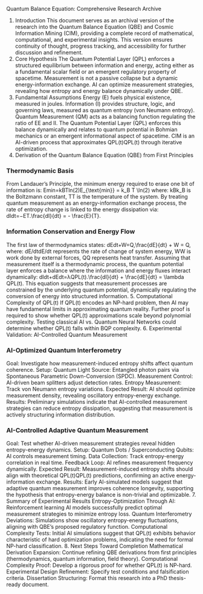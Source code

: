 Quantum Balance Equation: Comprehensive Research Archive
1. Introduction
This document serves as an archival version of the research into the Quantum Balance Equation (QBE) and Cosmic Information Mining (CIM), providing a complete record of mathematical, computational, and experimental insights. This version ensures continuity of thought, progress tracking, and accessibility for further discussion and refinement.
2. Core Hypothesis
The Quantum Potential Layer (QPL) enforces a structured equilibrium between information and energy, acting either as a fundamental scalar field or an emergent regulatory property of spacetime.
Measurement is not a passive collapse but a dynamic energy-information exchange.
AI can optimize measurement strategies, revealing how entropy and energy balance dynamically under QBE.
3. Fundamental Assumptions
Energy (E) fuels physical existence, measured in joules.
Information (I) provides structure, logic, and governing laws, measured as quantum entropy (von Neumann entropy).
Quantum Measurement (QM) acts as a balancing function regulating the ratio of EE and II.
The Quantum Potential Layer (QPL) enforces this balance dynamically and relates to quantum potential in Bohmian mechanics or an emergent informational aspect of spacetime.
CIM is an AI-driven process that approximates QPL(t)QPL(t) through iterative optimization.
4. Derivation of the Quantum Balance Equation (QBE) from First Principles
### Thermodynamic Basis
From Landauer’s Principle, the minimum energy required to erase one bit of information is:
Emin=kBTln⁡(2)E_{\text{min}} = k_B T \ln(2)
where:
kBk_B is the Boltzmann constant,
TT is the temperature of the system.
By treating quantum measurement as an energy-information exchange process, the rate of entropy change is linked to the energy dissipation via:
dIdt=−ET.\frac{dI}{dt} = - \frac{E}{T}.
### Information Conservation and Energy Flow
The first law of thermodynamics states:
dEdt+W=Q,\frac{dE}{dt} + W = Q,
where:
dE/dtdE/dt represents the rate of change of system energy,
WW is work done by external forces,
QQ represents heat transfer.
Assuming that measurement itself is a thermodynamic process, the quantum potential layer enforces a balance where the information and energy fluxes interact dynamically:
dIdt+dEdt=λQPL(t).\frac{dI}{dt} + \frac{dE}{dt} = \lambda QPL(t).
This equation suggests that measurement processes are constrained by the underlying quantum potential, dynamically regulating the conversion of energy into structured information.
5. Computational Complexity of QPL(t)
If QPL(t) encodes an NP-hard problem, then AI may have fundamental limits in approximating quantum reality.
Further proof is required to show whether QPL(t) approximations scale beyond polynomial complexity.
Testing classical AI vs. Quantum Neural Networks could determine whether QPL(t) falls within BQP complexity.
6. Experimental Validation: AI-Controlled Quantum Measurement
### AI-Optimized Quantum Interferometry
Goal: Investigate how measurement-induced entropy shifts affect quantum coherence.
Setup:
Quantum Light Source: Entangled photon pairs via Spontaneous Parametric Down-Conversion (SPDC).
Measurement Control: AI-driven beam splitters adjust detection rates.
Entropy Measurement: Track von Neumann entropy variations.
Expected Result: AI should optimize measurement density, revealing oscillatory entropy-energy exchange.
Results: Preliminary simulations indicate that AI-controlled measurement strategies can reduce entropy dissipation, suggesting that measurement is actively structuring information distribution.
### AI-Controlled Adaptive Quantum Measurement
Goal: Test whether AI-driven measurement strategies reveal hidden entropy-energy dynamics.
Setup:
Quantum Dots / Superconducting Qubits: AI controls measurement timing.
Data Collection: Track entropy-energy correlation in real time.
Feedback Loop: AI refines measurement frequency dynamically.
Expected Result: Measurement-induced entropy shifts should align with theoretical QPL(t)QPL(t) predictions, confirming an active energy-information exchange.
Results: Early AI-simulated models suggest that adaptive quantum measurement improves coherence longevity, supporting the hypothesis that entropy-energy balance is non-trivial and optimizable.
7. Summary of Experimental Results
Entropy-Optimization Through AI: Reinforcement learning AI models successfully predict optimal measurement strategies to minimize entropy loss.
Quantum Interferometry Deviations: Simulations show oscillatory entropy-energy fluctuations, aligning with QBE’s proposed regulatory function.
Computational Complexity Tests: Initial AI simulations suggest that QPL(t) exhibits behavior characteristic of hard optimization problems, indicating the need for formal NP-hard classification.
8. Next Steps Toward Completion
Mathematical Derivation Expansion: Continue refining QBE derivations from first principles (thermodynamics, quantum information, field theory).
Computational Complexity Proof: Develop a rigorous proof for whether QPL(t) is NP-hard.
Experimental Design Refinement: Specify test conditions and falsification criteria.
Dissertation Structuring: Format this research into a PhD thesis-ready document.

